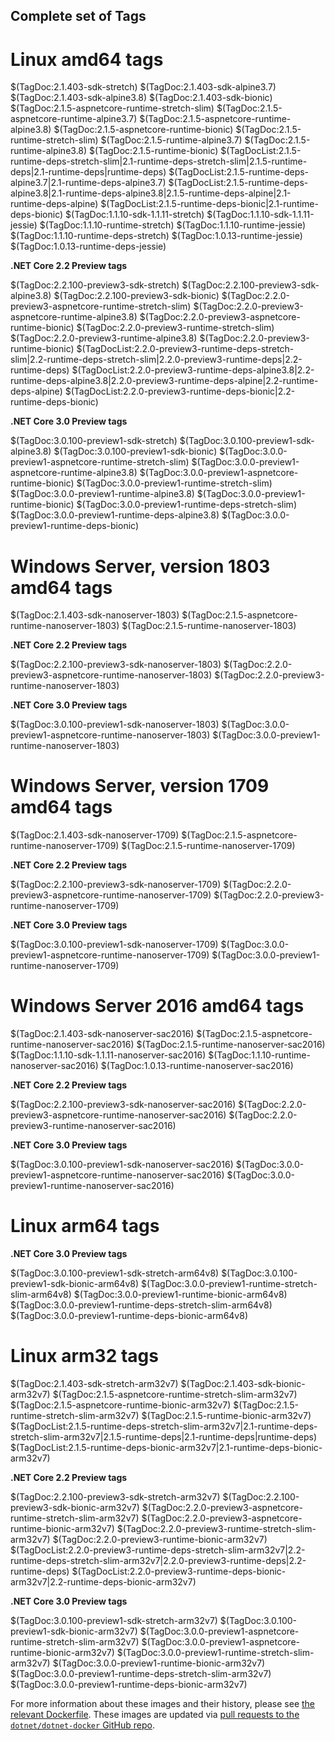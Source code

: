## Complete set of Tags

# Linux amd64 tags

$(TagDoc:2.1.403-sdk-stretch)
$(TagDoc:2.1.403-sdk-alpine3.7)
$(TagDoc:2.1.403-sdk-alpine3.8)
$(TagDoc:2.1.403-sdk-bionic)
$(TagDoc:2.1.5-aspnetcore-runtime-stretch-slim)
$(TagDoc:2.1.5-aspnetcore-runtime-alpine3.7)
$(TagDoc:2.1.5-aspnetcore-runtime-alpine3.8)
$(TagDoc:2.1.5-aspnetcore-runtime-bionic)
$(TagDoc:2.1.5-runtime-stretch-slim)
$(TagDoc:2.1.5-runtime-alpine3.7)
$(TagDoc:2.1.5-runtime-alpine3.8)
$(TagDoc:2.1.5-runtime-bionic)
$(TagDocList:2.1.5-runtime-deps-stretch-slim|2.1-runtime-deps-stretch-slim|2.1.5-runtime-deps|2.1-runtime-deps|runtime-deps)
$(TagDocList:2.1.5-runtime-deps-alpine3.7|2.1-runtime-deps-alpine3.7)
$(TagDocList:2.1.5-runtime-deps-alpine3.8|2.1-runtime-deps-alpine3.8|2.1.5-runtime-deps-alpine|2.1-runtime-deps-alpine)
$(TagDocList:2.1.5-runtime-deps-bionic|2.1-runtime-deps-bionic)
$(TagDoc:1.1.10-sdk-1.1.11-stretch)
$(TagDoc:1.1.10-sdk-1.1.11-jessie)
$(TagDoc:1.1.10-runtime-stretch)
$(TagDoc:1.1.10-runtime-jessie)
$(TagDoc:1.1.10-runtime-deps-stretch)
$(TagDoc:1.0.13-runtime-jessie)
$(TagDoc:1.0.13-runtime-deps-jessie)

**.NET Core 2.2 Preview tags**

$(TagDoc:2.2.100-preview3-sdk-stretch)
$(TagDoc:2.2.100-preview3-sdk-alpine3.8)
$(TagDoc:2.2.100-preview3-sdk-bionic)
$(TagDoc:2.2.0-preview3-aspnetcore-runtime-stretch-slim)
$(TagDoc:2.2.0-preview3-aspnetcore-runtime-alpine3.8)
$(TagDoc:2.2.0-preview3-aspnetcore-runtime-bionic)
$(TagDoc:2.2.0-preview3-runtime-stretch-slim)
$(TagDoc:2.2.0-preview3-runtime-alpine3.8)
$(TagDoc:2.2.0-preview3-runtime-bionic)
$(TagDocList:2.2.0-preview3-runtime-deps-stretch-slim|2.2-runtime-deps-stretch-slim|2.2.0-preview3-runtime-deps|2.2-runtime-deps)
$(TagDocList:2.2.0-preview3-runtime-deps-alpine3.8|2.2-runtime-deps-alpine3.8|2.2.0-preview3-runtime-deps-alpine|2.2-runtime-deps-alpine)
$(TagDocList:2.2.0-preview3-runtime-deps-bionic|2.2-runtime-deps-bionic)

**.NET Core 3.0 Preview tags**

$(TagDoc:3.0.100-preview1-sdk-stretch)
$(TagDoc:3.0.100-preview1-sdk-alpine3.8)
$(TagDoc:3.0.100-preview1-sdk-bionic)
$(TagDoc:3.0.0-preview1-aspnetcore-runtime-stretch-slim)
$(TagDoc:3.0.0-preview1-aspnetcore-runtime-alpine3.8)
$(TagDoc:3.0.0-preview1-aspnetcore-runtime-bionic)
$(TagDoc:3.0.0-preview1-runtime-stretch-slim)
$(TagDoc:3.0.0-preview1-runtime-alpine3.8)
$(TagDoc:3.0.0-preview1-runtime-bionic)
$(TagDoc:3.0.0-preview1-runtime-deps-stretch-slim)
$(TagDoc:3.0.0-preview1-runtime-deps-alpine3.8)
$(TagDoc:3.0.0-preview1-runtime-deps-bionic)

# Windows Server, version 1803 amd64 tags

$(TagDoc:2.1.403-sdk-nanoserver-1803)
$(TagDoc:2.1.5-aspnetcore-runtime-nanoserver-1803)
$(TagDoc:2.1.5-runtime-nanoserver-1803)

**.NET Core 2.2 Preview tags**

$(TagDoc:2.2.100-preview3-sdk-nanoserver-1803)
$(TagDoc:2.2.0-preview3-aspnetcore-runtime-nanoserver-1803)
$(TagDoc:2.2.0-preview3-runtime-nanoserver-1803)

**.NET Core 3.0 Preview tags**

$(TagDoc:3.0.100-preview1-sdk-nanoserver-1803)
$(TagDoc:3.0.0-preview1-aspnetcore-runtime-nanoserver-1803)
$(TagDoc:3.0.0-preview1-runtime-nanoserver-1803)

# Windows Server, version 1709 amd64 tags

$(TagDoc:2.1.403-sdk-nanoserver-1709)
$(TagDoc:2.1.5-aspnetcore-runtime-nanoserver-1709)
$(TagDoc:2.1.5-runtime-nanoserver-1709)

**.NET Core 2.2 Preview tags**

$(TagDoc:2.2.100-preview3-sdk-nanoserver-1709)
$(TagDoc:2.2.0-preview3-aspnetcore-runtime-nanoserver-1709)
$(TagDoc:2.2.0-preview3-runtime-nanoserver-1709)

**.NET Core 3.0 Preview tags**

$(TagDoc:3.0.100-preview1-sdk-nanoserver-1709)
$(TagDoc:3.0.0-preview1-aspnetcore-runtime-nanoserver-1709)
$(TagDoc:3.0.0-preview1-runtime-nanoserver-1709)

# Windows Server 2016 amd64 tags

$(TagDoc:2.1.403-sdk-nanoserver-sac2016)
$(TagDoc:2.1.5-aspnetcore-runtime-nanoserver-sac2016)
$(TagDoc:2.1.5-runtime-nanoserver-sac2016)
$(TagDoc:1.1.10-sdk-1.1.11-nanoserver-sac2016)
$(TagDoc:1.1.10-runtime-nanoserver-sac2016)
$(TagDoc:1.0.13-runtime-nanoserver-sac2016)

**.NET Core 2.2 Preview tags**

$(TagDoc:2.2.100-preview3-sdk-nanoserver-sac2016)
$(TagDoc:2.2.0-preview3-aspnetcore-runtime-nanoserver-sac2016)
$(TagDoc:2.2.0-preview3-runtime-nanoserver-sac2016)

**.NET Core 3.0 Preview tags**

$(TagDoc:3.0.100-preview1-sdk-nanoserver-sac2016)
$(TagDoc:3.0.0-preview1-aspnetcore-runtime-nanoserver-sac2016)
$(TagDoc:3.0.0-preview1-runtime-nanoserver-sac2016)

# Linux arm64 tags

**.NET Core 3.0 Preview tags**

$(TagDoc:3.0.100-preview1-sdk-stretch-arm64v8)
$(TagDoc:3.0.100-preview1-sdk-bionic-arm64v8)
$(TagDoc:3.0.0-preview1-runtime-stretch-slim-arm64v8)
$(TagDoc:3.0.0-preview1-runtime-bionic-arm64v8)
$(TagDoc:3.0.0-preview1-runtime-deps-stretch-slim-arm64v8)
$(TagDoc:3.0.0-preview1-runtime-deps-bionic-arm64v8)

# Linux arm32 tags

$(TagDoc:2.1.403-sdk-stretch-arm32v7)
$(TagDoc:2.1.403-sdk-bionic-arm32v7)
$(TagDoc:2.1.5-aspnetcore-runtime-stretch-slim-arm32v7)
$(TagDoc:2.1.5-aspnetcore-runtime-bionic-arm32v7)
$(TagDoc:2.1.5-runtime-stretch-slim-arm32v7)
$(TagDoc:2.1.5-runtime-bionic-arm32v7)
$(TagDocList:2.1.5-runtime-deps-stretch-slim-arm32v7|2.1-runtime-deps-stretch-slim-arm32v7|2.1.5-runtime-deps|2.1-runtime-deps|runtime-deps)
$(TagDocList:2.1.5-runtime-deps-bionic-arm32v7|2.1-runtime-deps-bionic-arm32v7)

**.NET Core 2.2 Preview tags**

$(TagDoc:2.2.100-preview3-sdk-stretch-arm32v7)
$(TagDoc:2.2.100-preview3-sdk-bionic-arm32v7)
$(TagDoc:2.2.0-preview3-aspnetcore-runtime-stretch-slim-arm32v7)
$(TagDoc:2.2.0-preview3-aspnetcore-runtime-bionic-arm32v7)
$(TagDoc:2.2.0-preview3-runtime-stretch-slim-arm32v7)
$(TagDoc:2.2.0-preview3-runtime-bionic-arm32v7)
$(TagDocList:2.2.0-preview3-runtime-deps-stretch-slim-arm32v7|2.2-runtime-deps-stretch-slim-arm32v7|2.2.0-preview3-runtime-deps|2.2-runtime-deps)
$(TagDocList:2.2.0-preview3-runtime-deps-bionic-arm32v7|2.2-runtime-deps-bionic-arm32v7)

**.NET Core 3.0 Preview tags**

$(TagDoc:3.0.100-preview1-sdk-stretch-arm32v7)
$(TagDoc:3.0.100-preview1-sdk-bionic-arm32v7)
$(TagDoc:3.0.0-preview1-aspnetcore-runtime-stretch-slim-arm32v7)
$(TagDoc:3.0.0-preview1-aspnetcore-runtime-bionic-arm32v7)
$(TagDoc:3.0.0-preview1-runtime-stretch-slim-arm32v7)
$(TagDoc:3.0.0-preview1-runtime-bionic-arm32v7)
$(TagDoc:3.0.0-preview1-runtime-deps-stretch-slim-arm32v7)
$(TagDoc:3.0.0-preview1-runtime-deps-bionic-arm32v7)

For more information about these images and their history, please see [the relevant Dockerfile](https://github.com/dotnet/dotnet-docker/search?utf8=%E2%9C%93&q=FROM&type=Code). These images are updated via [pull requests to the `dotnet/dotnet-docker` GitHub repo](https://github.com/dotnet/dotnet-docker/pulls).

